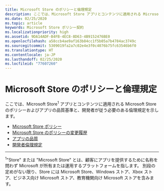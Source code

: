 ```yaml
---
title: Microsoft Store のポリシーと倫理規定
description: ここでは、Microsoft Store アプリとコンテンツに適用される Microsoft Store のポリシーおよびアプリの品質基準と、開発者が従う必要のある倫理規定を示します。
ms.date: 02/25/2020
ms.topic: article
keywords: Microsoft Store ポリシー契約
ms.localizationpriority: high
ms.assetid: 9DA14ADF-B4FB-4EC8-8D63-4B9152476BE0
ms.openlocfilehash: a58ccb4ae9af163b84cc1f5b05a7b4784ac3749c
ms.sourcegitcommit: 5309019fa2a7c02e4e3f0c4076b75fc63546b6f0
ms.translationtype: HT
ms.contentlocale: ja-JP
ms.lasthandoff: 02/25/2020
ms.locfileid: "77607260"
---
```

# <a name="store-policies-and-code-of-conduct"></a>Microsoft Store のポリシーと倫理規定

ここでは、Microsoft Store<sup>1</sup> アプリとコンテンツに適用される Microsoft Store のポリシーおよびアプリの品質基準と、開発者が従う必要のある倫理規定を示します。

- [Microsoft Store ポリシー](store-policies.md)
- [Microsoft Store のポリシーの変更履歴](store-policies-change-history.md)
- [アプリの品質](store-app-quality.md)
- [開発者倫理規定](store-developer-code-of-conduct.md)


---
<sup>1</sup>"Store" または "Microsoft Store" とは、顧客にアプリを提供するために名称を問わず Microsoft が所有または運用するプラットフォームを指します。 別段の定めがない限り、Store には Microsoft Store、Windows ストア、Xbox ストア、ビジネス向け Microsoft ストア、教育機関向け Microsoft ストアを含みます。
